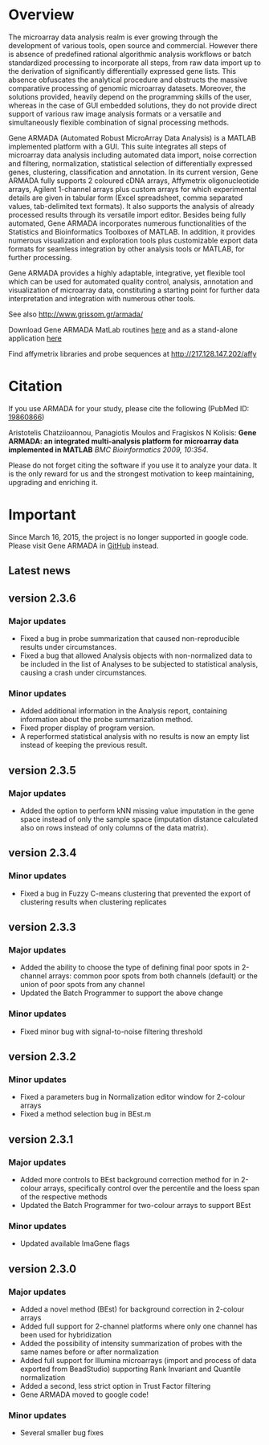 # Overview #

The microarray data analysis realm is ever growing through the development of various tools, open source and commercial. However there is absence of predefined rational algorithmic analysis workflows or batch standardized processing to incorporate all steps, from raw data import up to the derivation of significantly differentially expressed gene lists. This absence obfuscates the analytical procedure and obstructs the massive comparative processing of genomic microarray datasets. Moreover, the solutions provided, heavily depend on the programming skills of the user, whereas in the case of GUI embedded solutions, they do not provide direct support of various raw image analysis formats or a versatile and simultaneously flexible combination of signal processing methods.

Gene ARMADA (Automated Robust MicroArray Data Analysis) is a MATLAB implemented platform with a GUI. This suite integrates all steps of microarray data analysis including automated data import, noise correction and filtering, normalization, statistical selection of differentially expressed genes, clustering, classification and annotation. In its current version, Gene ARMADA fully supports 2 coloured cDNA arrays, Affymetrix oligonucleotide arrays, Agilent 1-channel arrays plus custom arrays for which experimental details are given in tabular form (Excel spreadsheet, comma separated values, tab-delimited text formats). It also supports the analysis of already processed results through its versatile import editor. Besides being fully automated, Gene ARMADA incorporates numerous functionalities of the Statistics and Bioinformatics Toolboxes of MATLAB. In addition, it provides numerous visualization and exploration tools plus customizable export data formats for seamless integration by other analysis tools or MATLAB, for further processing.

Gene ARMADA provides a highly adaptable, integrative, yet flexible tool which can be used for automated quality control, analysis, annotation and visualization of microarray data, constituting a starting point for further data interpretation and integration with numerous other tools.

See also http://www.grissom.gr/armada/

Download Gene ARMADA MatLab routines [here](https://drive.google.com/folderview?id=0Bzc-2ewV6Zf3bkxpX1dhNWJBTXM&usp=sharing) and as a stand-alone application [here](https://drive.google.com/uc?id=0Bzc-2ewV6Zf3SUZSREo5a3htaEE&export=download)

Find affymetrix libraries and probe sequences at http://217.128.147.202/affy

# Citation #

If you use ARMADA for your study, please cite the following (PubMed ID: [19860866](http://www.ncbi.nlm.nih.gov/pubmed/19860866))

Aristotelis Chatziioannou, Panagiotis Moulos and Fragiskos N Kolisis:
**Gene ARMADA: an integrated multi-analysis platform for microarray data implemented in MATLAB**
_BMC Bioinformatics 2009, 10:354_.

Please do not forget citing the software if you use it to analyze your data. It is the only reward for us and the strongest motivation to keep maintaining, upgrading and enriching it.

# Important #
Since March 16, 2015, the project is no longer supported in google code. Please visit Gene ARMADA in [GitHub](https://github.com/pmoulos/gene-armada) instead.

## Latest news ##

## version 2.3.6 ##
### Major updates ###
  * Fixed a bug in probe summarization that caused non-reproducible results under circumstances.
  * Fixed a bug that allowed Analysis objects with non-normalized data to be included in the list of Analyses to be subjected to statistical analysis, causing a crash under circumstances.
### Minor updates ###
  * Added additional information in the Analysis report, containing information about the probe summarization method.
  * Fixed proper display of program version.
  * A reperformed statistical analysis with no results is now an empty list instead of keeping the previous result.
## version 2.3.5 ##
### Major updates ###
  * Added the option to perform kNN missing value imputation in the gene space instead of only the sample space (imputation distance calculated also on rows instead of only columns of the data matrix).
## version 2.3.4 ##
### Minor updates ###
  * Fixed a bug in Fuzzy C-means clustering that prevented the export of clustering results when clustering replicates
## version 2.3.3 ##
### Major updates ###
  * Added the ability to choose the type of defining final poor spots in 2-channel arrays: common poor spots from both channels (default) or the union of poor spots from any channel
  * Updated the Batch Programmer to support the above change
### Minor updates ###
  * Fixed minor bug with signal-to-noise filtering threshold
## version 2.3.2 ##
### Minor updates ###
  * Fixed a parameters bug in Normalization editor window for 2-colour arrays
  * Fixed a method selection bug in BEst.m
## version 2.3.1 ##
### Major updates ###
  * Added more controls to BEst background correction method for in 2-colour arrays, specifically control over the percentile and the loess span of the respective methods
  * Updated the Batch Programmer for two-colour arrays to support BEst
### Minor updates ###
  * Updated available ImaGene flags
## version 2.3.0 ##
### Major updates ###
  * Added a novel method (BEst) for background correction in 2-colour arrays
  * Added full support for 2-channel platforms where only one channel has been used for hybridization
  * Added the possibility of intensity summarization of probes with the same names before or after normalization
  * Added full support for Illumina microarrays (import and process of data exported from BeadStudio) supporting Rank Invariant and Quantile normalization
  * Added a second, less strict option in Trust Factor filtering
  * Gene ARMADA moved to google code!
### Minor updates ###
  * Several smaller bug fixes